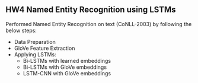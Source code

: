 ## HW4 Named Entity Recognition using LSTMs

Performed Named Entity Recognition on text (CoNLL-2003) by following the below steps:

- Data Preparation
- GloVe Feature Extraction
- Applying LSTMs:
  - Bi-LSTMs with learned embeddings
  - Bi-LSTMs with GloVe embeddings
  - LSTM-CNN with GloVe embeddings